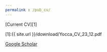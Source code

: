```yaml
---
permalink : /pub_cv/
---
```


[Current CV][1]

[1]:{{ site.url }}/download/Yocca_CV_23_12.pdf

[Google Scholar](https://scholar.google.com/citations?user=2jXNZfwAAAAJ&hl=en)
